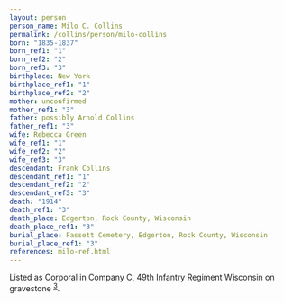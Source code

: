 ```yaml
---
layout: person
person_name: Milo C. Collins
permalink: /collins/person/milo-collins
born: "1835-1837"
born_ref1: "1"
born_ref2: "2"
born_ref3: "3"
birthplace: New York
birthplace_ref1: "1"
birthplace_ref2: "2"
mother: unconfirmed
mother_ref1: "3"
father: possibly Arnold Collins
father_ref1: "3"
wife: Rebecca Green
wife_ref1: "1"
wife_ref2: "2"
wife_ref3: "3"
descendant: Frank Collins
descendant_ref1: "1"
descendant_ref2: "2"
descendant_ref3: "3"
death: "1914"
death_ref1: "3"
death_place: Edgerton, Rock County, Wisconsin
death_place_ref1: "3"
burial_place: Fassett Cemetery, Edgerton, Rock County, Wisconsin
burial_place_ref1: "3"
references: milo-ref.html
---
```


Listed as Corporal in Company C, 49th Infantry Regiment Wisconsin on gravestone <sup>[3](#3)</sup>.
